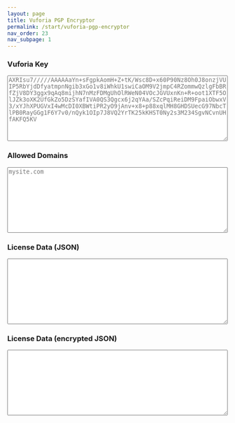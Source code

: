 ```yaml
---
layout: page
title: Vuforia PGP Encryptor
permalink: /start/vuforia-pgp-encryptor
nav_order: 23
nav_subpage: 1
---
```


<script src="https://cdnjs.cloudflare.com/ajax/libs/openpgp/2.3.2/openpgp.min.js">
</script>

<style>
textarea {
  width: 100%;
  min-height: 150px;
  display: block;
}
</style>

### Vuforia Key
<textarea id="key" placeholder="AXRIsu7/////AAAAAaYn+sFgpkAomH+Z+tK/Wsc8D+x60P90Nz8Oh0J8onzjVUIP5RbYjdDfyatmpnNgib3xGo1v8iWhkU1swiCaOM9V2jmpC4RZommwQzlgFbBRfZjV8DY3ggx9qAq8mijhN7nMzFDMgUhOlRWeN04VOcJGVUxnKn+R+oot1XTF5OlJZk3oXK2UfGkZo5DzSYafIVA0QS3Qgcx6j2qYAa/SZcPqiReiDM9FpaiObwxV3/xYJhXPUGVxI4wMcDI0XBWtiPR2yO9jAnv+x8+p88xqlMH8GHDSUecG97NbcTlPB0RayGGg1F6Y7v0/nQyk1OIp7J8VQ2YrTK25kKHST0Ny2s3M234SgvNCvnUHfAKFQ5KV">
</textarea>

### Allowed Domains
<textarea id="domains" placeholder="mysite.com">
</textarea>

### License Data (JSON)
<textarea id="json">
</textarea>

### License Data (encrypted JSON)
<textarea id="encrypted">
</textarea>

<script>
var hkp = new openpgp.HKP('https://pgp.mit.edu');

var options = {
    query: 'secure@argonjs.io'
};


var keyElement = document.getElementById('key');
var domainsElement = document.getElementById('domains');
var jsonElement = document.getElementById('json')
var encryptedElement = document.getElementById('encrypted')

var pubkey;

function updateLicenseData() {
  var key = keyElement.value;
  var domains = domainsElement.value.split(/\s*[\s,]\s*/);
  
  var json = jsonElement.value = JSON.stringify({
    key: key, 
    domains: domains
  });
  
  var options = {
    data: json,
    publicKeys: pubkey.keys,
  };
  
  openpgp.encrypt(options).then(function(ciphertext) {
      encryptedElement.value = ciphertext.data;
  });
}

hkp.lookup(options).then(function(key) {
    pubkey = openpgp.key.readArmored(key);
    keyElement.addEventListener('input', updateLicenseData);
    domainsElement.addEventListener('input', updateLicenseData);
});

</script>


